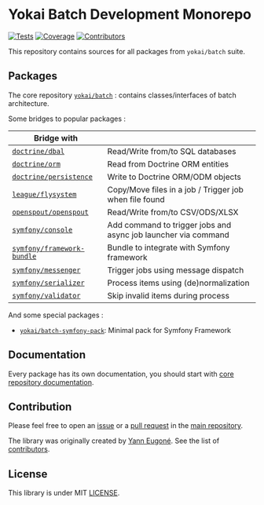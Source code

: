 # Yokai Batch Development Monorepo

[![Tests](https://img.shields.io/github/actions/workflow/status/yokai-php/batch-src/tests.yml?branch=0.x&style=flat-square&label=tests)](https://github.com/yokai-php/batch-src/actions)
[![Coverage](https://img.shields.io/codecov/c/github/yokai-php/batch-src?style=flat-square)](https://codecov.io/gh/yokai-php/batch-src)
[![Contributors](https://img.shields.io/github/contributors/yokai-php/batch-src?style=flat-square)](https://github.com/yokai-php/batch-src/graphs/contributors)

This repository contains sources for all packages from `yokai/batch` suite.


## Packages

The core repository [`yokai/batch`](https://github.com/yokai-php/batch) : contains classes/interfaces of batch architecture.

Some bridges to popular packages :

| Bridge with                                                                        |                                                                |
|------------------------------------------------------------------------------------|----------------------------------------------------------------|
| [`doctrine/dbal`](https://github.com/yokai-php/batch-doctrine-dbal)                | Read/Write from/to SQL databases                               |
| [`doctrine/orm`](https://github.com/yokai-php/batch-doctrine-orm)                  | Read from Doctrine ORM entities                                |
| [`doctrine/persistence`](https://github.com/yokai-php/batch-doctrine-persistence)  | Write to Doctrine ORM/ODM objects                              |
| [`league/flysystem`](https://github.com/yokai-php/batch-league-flysystem)          | Copy/Move files in a job / Trigger job when file found         |
| [`openspout/openspout`](https://github.com/yokai-php/batch-openspout)              | Read/Write from/to CSV/ODS/XLSX                                |
| [`symfony/console`](https://github.com/yokai-php/batch-symfony-console)            | Add command to trigger jobs and async job launcher via command |
| [`symfony/framework-bundle`](https://github.com/yokai-php/batch-symfony-framework) | Bundle to integrate with Symfony framework                     |
| [`symfony/messenger`](https://github.com/yokai-php/batch-symfony-messenger)        | Trigger jobs using message dispatch                            |
| [`symfony/serializer`](https://github.com/yokai-php/batch-symfony-serializer)      | Process items using (de)normalization                          |
| [`symfony/validator`](https://github.com/yokai-php/batch-symfony-validator)        | Skip invalid items during process                              |

And some special packages :
- [`yokai/batch-symfony-pack`](https://github.com/yokai-php/batch-symfony-pack): Minimal pack for Symfony Framework


## Documentation

Every package has its own documentation,
you should start with [core repository documentation](https://github.com/yokai-php/batch/blob/0.x/README.md).


## Contribution

Please feel free to open an [issue](https://github.com/yokai-php/batch-src/issues)
or a [pull request](https://github.com/yokai-php/batch-src/pulls)
in the [main repository](https://github.com/yokai-php/batch-src).

The library was originally created by [Yann Eugoné](https://github.com/yann-eugone).
See the list of [contributors](https://github.com/yokai-php/batch-src/contributors).


## License

This library is under MIT [LICENSE](LICENSE).
